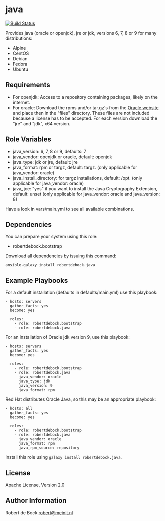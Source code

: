 java
=========

[![Build Status](https://travis-ci.org/robertdebock/ansible-role-java.svg?branch=master)](https://travis-ci.org/robertdebock/ansible-role-java)

Provides java (oracle or openjdk), jre or jdk, versions 6, 7, 8 or 9 for many distributions:
- Alpine
- CentOS
- Debian
- Fedora
- Ubuntu

Requirements
------------

- For openjdk: Access to a repository containing packages, likely on the internet.
- For oracle: Download the rpms and/or tar.gz's from the [Oracle website](http://www.oracle.com/technetwork/java/javase/downloads/index.html) and place then in the "files" directory. These files are not included because a license has to be accepted. For each version download the "jre" and "jdk", x64 version.

Role Variables
--------------

- java_version: 6, 7, 8 or 9, defaults: 7
- java_vendor: openjdk or oracle, default: openjdk
- java_type: jdk or jre, default: jre
- java_format: rpm or targz, default: targz. (only applicable for java_vendor: oracle)
- java_install_directory: for targz installations, default: /opt. (only applicable for java_vendor: oracle)
- java_jce: "yes" if you want to install the Java Cryptography Extension, default: unset (only applicable for java_vendor: oracle and java_version: 8)

Have a look in vars/main.yml to see all available combinations.

Dependencies
------------

You can prepare your system using this role:

- robertdebock.bootstrap

Download all dependencies by issuing this command:
```
ansible-galaxy install robertdebock.java
```

Example Playbooks
----------------

For a default installation (defaults in defaults/main.yml) use this playbook:
```
- hosts: servers
  gather_facts: yes
  become: yes

  roles:
    - role: robertdebock.bootstrap
    - role: robertdebock.java
```

For an installation of Oracle jdk version 9, use this playbook:
```
- hosts: servers
  gather_facts: yes
  become: yes

  roles:
    - role: robertdebock.bootstrap
    - role: robertdebock.java
      java_vendor: oracle
      java_type: jdk
      java_version: 9
      java_format: rpm
```

Red Hat distributes Oracle Java, so this may be an appropriate playbook:
```
- hosts: all
  gather_facts: yes
  become: yes

  roles:
    - role: robertdebock.bootstrap
    - role: robertdebock.java
      java_vendor: oracle
      java_format: rpm
      java_rpm_source: repository
```


Install this role using `galaxy install robertdebock.java`.

License
-------

Apache License, Version 2.0

Author Information
------------------

Robert de Bock <robert@meinit.nl>
